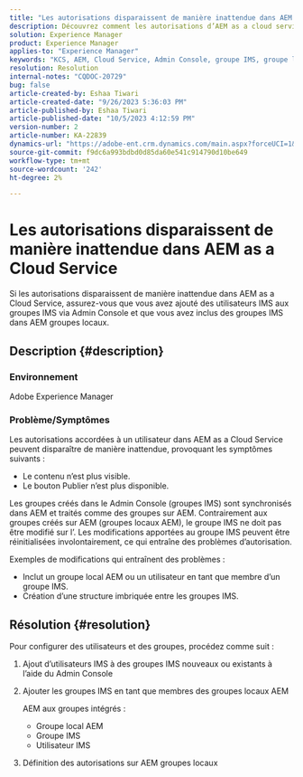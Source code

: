```yaml
---
title: "Les autorisations disparaissent de manière inattendue dans AEM as a Cloud Service"
description: Découvrez comment les autorisations d’AEM as a cloud service peuvent disparaître, entraînant l’invisibilité du contenu et l’absence d’options de publication.
solution: Experience Manager
product: Experience Manager
applies-to: "Experience Manager"
keywords: "KCS, AEM, Cloud Service, Admin Console, groupe IMS, groupe local"
resolution: Resolution
internal-notes: "CQDOC-20729"
bug: false
article-created-by: Eshaa Tiwari
article-created-date: "9/26/2023 5:36:03 PM"
article-published-by: Eshaa Tiwari
article-published-date: "10/5/2023 4:12:59 PM"
version-number: 2
article-number: KA-22839
dynamics-url: "https://adobe-ent.crm.dynamics.com/main.aspx?forceUCI=1&pagetype=entityrecord&etn=knowledgearticle&id=26b81524-935c-ee11-be6f-6045bd006704"
source-git-commit: f9dc6a993bdbd0d85da60e541c914790d10be649
workflow-type: tm+mt
source-wordcount: '242'
ht-degree: 2%

---
```


# Les autorisations disparaissent de manière inattendue dans AEM as a Cloud Service


Si les autorisations disparaissent de manière inattendue dans AEM as a Cloud Service, assurez-vous que vous avez ajouté des utilisateurs IMS aux groupes IMS via Admin Console et que vous avez inclus des groupes IMS dans AEM groupes locaux.

## Description {#description}


### Environnement

Adobe Experience Manager

### <b>Problème/</b>Symptômes

Les autorisations accordées à un utilisateur dans AEM as a Cloud Service peuvent disparaître de manière inattendue, provoquant les symptômes suivants :

- Le contenu n’est plus visible.
- Le bouton Publier n’est plus disponible.


Les groupes créés dans le Admin Console (groupes IMS) sont synchronisés dans AEM et traités comme des groupes sur AEM. Contrairement aux groupes créés sur AEM (groupes locaux AEM), le groupe IMS ne doit pas être modifié sur l’. Les modifications apportées au groupe IMS peuvent être réinitialisées involontairement, ce qui entraîne des problèmes d’autorisation.

Exemples de modifications qui entraînent des problèmes :

- Inclut un groupe local AEM ou un utilisateur en tant que membre d’un groupe IMS.
- Création d’une structure imbriquée entre les groupes IMS.



## Résolution {#resolution}


Pour configurer des utilisateurs et des groupes, procédez comme suit :

1. Ajout d’utilisateurs IMS à des groupes IMS nouveaux ou existants à l’aide du Admin Console
2. Ajouter les groupes IMS en tant que membres des groupes locaux AEM

   AEM aux groupes intégrés :

   - Groupe local AEM
   - Groupe IMS
   - Utilisateur IMS
3. Définition des autorisations sur AEM groupes locaux

